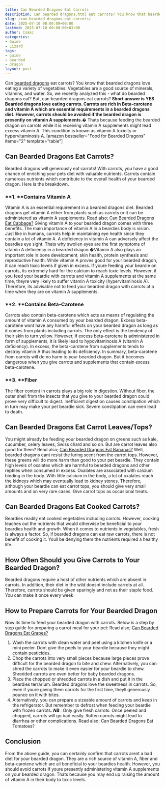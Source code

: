 ```yaml
---
title: Can Bearded Dragons Eat Carrots
description: Can bearded dragons.html eat carrots? You know that bearded dragons love eating a variety of vegetables. Vegetables are a good source of minerals, vitamins,...
slug: /can-bearded-dragons-eat-carrots/
date: 2025-07-10 00:00:00+00:00
lastmod: 2025-07-10 00:00:00+03:00
author: Isaac
categories:
- Guide
- Lizard
tags:
- guide
- bearded
- dragon
layout: post
---
```

Can
[bearded dragons](http://avianexotichospital.com/bearded-[dragon](https://pestpolicy.com/can-bearded-dragons-eat-apples/).html)
eat carrots? You know that bearded dragons love eating a variety of vegetables. Vegetables are a good source of minerals, vitamins, and water. So, we recently analyzed this -
what do bearded dragons eat?
But, can bearded dragons eat carrots?
**Short answer is YES  Bearded dragons love eating carrots. Carrots are rich in Beta-carotene and vitamin A which are essential requirements in a bearded dragons diet. However, carrots should be avoided if the bearded dragon is presently on vitamin A supplements.�**
Thats because feeding the bearded dragon on carrots while it is receiving vitamin A supplements might lead excess vitamin A. This condition is known as vitamin A toxicity or hypervitaminosis A.
[amazon bestseller="Food for Bearded Dragons" items="2" template="table"]
## **Can Bearded Dragons Eat Carrots?**
Bearded dragons will generously eat carrots! With carrots, you have a good chance of enriching your pets diet with valuable nutrients.
Carrots contain numerous nutrients which contribute to the overall health of your bearded dragon. Here is the breakdown.
### **1. ****Contains Vitamin A**
Vitamin A is an essential requirement in a bearded dragons diet. Bearded dragons get vitamin A either from plants such as carrots or it can be administered as vitamin A supplements. Read also;
[Can Bearded Dragons Eat Cabbage?](https://pestpolicy.com/can-bearded-dragons-eat-cabbage/)
Giving vitamin A to your bearded dragon comes with three benefits. The main importance of vitamin A in a beardies body is vision. Just like in humans, carrots help in maintaining eye health since they contain a lot of vitamin A. A deficiency in vitamin A can adversely affect the beardies eye sight.
Thats why swollen eyes are the first symptoms of vitamin A deficiency in a bearded dragon.�Vitamin A also plays an important role in bone development, skin health, protein synthesis and reproductive health.
While vitamin A proves good for your bearded dragon, it can reach toxic levels if given in excess. If youre feeding your beardie on carrots, its extremely hard for the calcium to reach toxic levels.
However, if you feed your beardie with carrots and vitamin A supplements at the same time, theyre very likely to suffer vitamin A toxicity (hypervitaminosis A). Therefore, its advisable not to feed your bearded dragon with carrots at a time when they are on vitamin A supplements.
### **2. ****Contains Beta-Carotene**
Carrots also contain beta-carotene which acts as means of regulating the amount of vitamin A consumed by your bearded dragon. Excess beta-carotene wont have any harmful effects on your bearded dragon as long as it comes from plants including carrots. The only effect is the tendency of their skin to turn yellow.
However, if excess beta-carotene is administered in form of supplements, it is likely lead to hypovitaminosis A (vitamin A deficiency). In excess, the beta-carotene from supplements tends to destroy vitamin A thus leading to its deficiency.
In summary, beta-carotene from carrots will do no harm to your bearded dragon. But it becomes dangerous when you give carrots and supplements that contain excess beta-carotene.
### **3. ****Fiber**
The fiber content in carrots plays a big role in digestion. Without fiber, the outer shell from the insects that you give to your bearded dragon could prove very difficult to digest. Inefficient digestion causes constipation which in turn may make your pet beardie sick. Severe constipation can even lead to death.
## **Can Bearded Dragons Eat Carrot Leaves/Tops?**
You might already be feeding your bearded dragon on greens such as kale, cucumber, celery leaves, Swiss chard and so on. But are carrot leaves also good for them? Read also;
[Can Bearded Dragons Eat Bananas?](https://pestpolicy.com/can-bearded-dragons-eat-bananas/)
Well, bearded dragons cant resist the luring scent from the carrot tops. However, these greens will do more harm than good to your pet beardie. They contain high levels of oxalates which are harmful to bearded dragons and other reptiles when consumed in excess.
Oxalates are associated with calcium binding in the body. With little calcium in the body, a lot of oxalates reach the kidneys which may eventually lead to kidney stones.
Therefore, although your beardie can eat carrot tops, you should give very small amounts and on very rare cases. Give carrot tops as occasional treats.
## **Can Bearded Dragons Eat Cooked Carrots?**
Beardies readily eat cooked vegetables including carrots. However, cooking leaches out the nutrients that would otherwise be beneficial to your beardies health and growth.
When it comes to nutrients in vegetables, fresh is always a factor. So, if bearded dragons can eat raw carrots, there is not benefit of cooking it. Youll be denying them the nutrients required a healthy life.
## **How Often Should you Give Carrots to Your Bearded Dragon?**
Bearded dragons require a host of other nutrients which are absent in carrots. In addition, their diet in the wild doesnt include carrots at all. Therefore, carrots should be given sparingly and not as their staple food. You can make it once every week.
## **How to Prepare Carrots for Your Bearded Dragon**
Now its time to feed your bearded dragon with carrots. Below is a step by step guide for preparing a carrot meal for your pet: Read also;
[Can Bearded Dragons Eat Grapes?](https://pestpolicy.com/can-bearded-dragons-eat-grapes/)
1. Wash the carrots with clean water and peel using a kitchen knife or a mini peeler. Dont give the peels to your beardie because they might contain pesticides.
2. Chop the carrots into very small pieces because large pieces prove difficult for the bearded dragon to bite and chew. Alternatively, you can shred the carrots to make it even easier for your beardie to chew. Shredded carrots are even better for baby bearded dragons.
3. Place the chopped or shredded carrots in a dish and put it in the beardies terrarium. Bearded dragons love the sweetness in carrots. So, even if youre giving them carrots for the first time, theyll generously pounce on it with bites.
4. Alternatively, you can prepare a sizeable amount of carrots and keep in the refrigerator. But remember to defrost when feeding your beardie with frozen carrots.
***NB***
: Only give fresh carrots. Once peeled and chopped, carrots will go bad easily. Rotten carrots might lead to diarrhea or other complications. Read also;
Can Bearded Dragons Eat Tomatoes?
## **Conclusion**
From the above guide, you can certainly confirm that carrots arent a bad diet for your bearded dragon. They are a rich source of vitamin A, fiber and beta-carotene which are all beneficial to your beardies health.
However, you should avoid carrots if youre presently administering vitamin A supplements on your bearded dragon. Thats because you may end up raising the amount of vitamin A in their body to toxic levels.